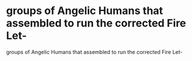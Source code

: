 # groups of Angelic Humans that assembled to run the corrected Fire Let-

groups of Angelic Humans that assembled to run the corrected Fire Let-